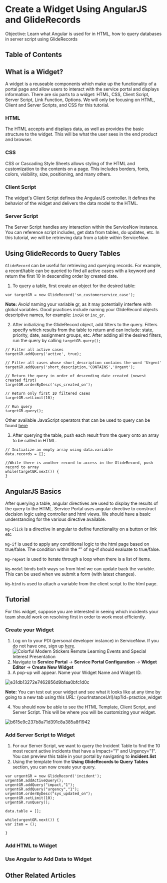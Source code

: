 # Create a Widget Using AngularJS and GlideRecords
Objective: Learn what Angular is used for in HTML, how to query databases in server script using GlideRecords

## Table of Contents

## What is a Widget?
A widget is a reuseable components which make up the functionality of a portal page and allow users to interact with the service portal and displays information. There are six parts to a widget: HTML, CSS, Client Script, Server Script, Link Function, Options. We will only be focusing on HTML, Client and Server Scripts, and CSS for this tutorial. 

### HTML
The HTML accepts and displays data, as well as provides the basic structure to the widget. This will be what the user sees in the end product and browser.
### CSS
CSS or Cascading Style Sheets allows styling of the HTML and customization to the contents on a page. This includes borders, fonts, colors, visibility, size, positioning, and many others.
### Client Script
The widget's Client Script defines the AngularJS controller. It defines the behavior of the widget and delivers the data model to the HTML.
### Server Script
The Server Script handles any interaction within the ServiceNow instance. You can reference script includes, get data from tables, do updates, etc. In this tutorial, we will be retrieving data from a table within ServiceNow. 

## Using GlideRecords to Query Tables
`GlideRecord` can be useful for retrieving and querying records. For example, a record/table can be queried to find all active cases with a keyword and return the first 10 in descending order by created date.

1. To query a table, first create an object for the desired table: 
```
var targetGR = new GlideRecord('sn_customerservice_case');
```
**Note:** *Avoid* naming your variable gr, as it may potentially interfere with global variables. Good practices include naming your GlideRecord objects descriptive names, for example: `incGR` or `inc_gr`.

2. After initializing the GlideRecord object, add filters to the query. Filters specify which results from the table to return and can include: state, priority, date, assignment groups, etc. After adding all the desired filters, run the query by calling `targetGR.query();`

```
// Filter all active cases
targetGR.addQuery('active', true);

// Filter all cases whose short_description contains the word 'Urgent'
targetGR.addQuery('short_description,'CONTAINS','Urgent');

// Return the query in order of descending date created (newest created first)
targetGR.orderByDesc('sys_created_on');

// Return only first 10 filtered cases
targetGR.setLimit(10);

// Run query
targetGR.query();
```
Other available JavaScript operators that can be used to query can be found [here]( https://docs.servicenow.com/bundle/madrid-application-development/page/script/server-scripting/concept/c_UsingGlideRecordToQueryTables.html])

3. After querying the table, push each result from the query onto an array to be called in HTML.
```
// Initialize an empty array using data.variable
data.records = [];

//While there is another record to access in the GlideRecord, push record to array
while(targetGR.next()) {
}
```

## AngularJS Basics
After querying a table, angular directives are used to display the results of the query to the HTML. Service Portal uses angular directive to construct decision logic using controller and html views. We should have a basic understanding for the various directive available.

`Ng-click` is a directive in angular to define functionality on a button or link etc

`Ng-if` is used to apply any conditional logic to the html page based on true/false. The condition within the “” of ng-if should evaluate to true/false.

`Ng-repeat` is used to iterate through a loop when there is a list of items.

`Ng-model` binds both ways so from html we can update back the variable. This can be used when we submit a form (with latest changes). 

`Ng-bind` is used to attach a variable from the client script to the html page.

## Tutorial
For this widget, suppose you are interested in seeing which incidents your team should work on resolving first in order to work most efficiently.
### Create your Widget
1. Log on to your PDI (personal developer instance) in ServiceNow. If you do not have one, sign up [here](https://developer.servicenow.com/dev.do).
![Colorful Modern Stickers Remote Learning Events and Special Interest Presentation](https://user-images.githubusercontent.com/63329562/110164545-5b9d2300-7da6-11eb-9f2e-6eb14d40c268.jpg)
2. Navigate to **Service Portal** -> **Service Portal Configuration** -> **Widget Editor** -> **Create New Widget**
3. A pop-up will appear. Name your Widget Name and Widget ID. 

![e31db13272e7462856d9bfaa0bfc1d0c](https://user-images.githubusercontent.com/63329562/110165083-38bf3e80-7da7-11eb-8f36-dfb458afaae4.png)

**Note:** You can test out your widget and see what it looks like at any time by going to a new tab using this URL: {yourInstanceUrl}/sp?id=practice_widget

4. You should now be able to see the HTML Template, Client Script, and Server Script. This will be where you will be customizing your widget.

![b615e9c237b8a71d391c8a385a8f1942](https://user-images.githubusercontent.com/63329562/110165569-f5b19b00-7da7-11eb-8513-c2011936b555.png)


### Add Server Script to Widget
1. For our Server Script, we want to query the Incident Table to find the 10 most recent active incidents that have a Impact="1" and Urgency="1". You can preview this table in your portal by navigating to **incident.list**
3. Using the template from the **Using GlideRecords to Query Tables** section, you can now create your query.
```
var urgentGR = new GlideRecord('incident');
urgentGR.addActiveQuery();
urgentGR.addQuery("impact,"1");
urgentGR.addQuery("urgency","1");
urgentGR.orderByDesc("sys_updated_on");
urgentGR.setLimit(10);
urgentGR.runQuery();

data.table = [];

while(urgentGR.next()) {
var item = ();

}

```
### Add HTML to Widget
### Use Angular to Add Data to Widget

## Other Related Articles
 
